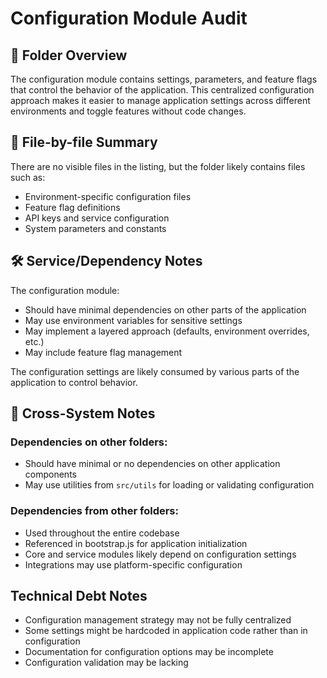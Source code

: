# Configuration Module Audit

## 🧾 Folder Overview

The configuration module contains settings, parameters, and feature flags that control the behavior of the application. This centralized configuration approach makes it easier to manage application settings across different environments and toggle features without code changes.

## 📁 File-by-file Summary

There are no visible files in the listing, but the folder likely contains files such as:

- Environment-specific configuration files
- Feature flag definitions
- API keys and service configuration
- System parameters and constants

## 🛠️ Service/Dependency Notes

The configuration module:
- Should have minimal dependencies on other parts of the application
- May use environment variables for sensitive settings
- May implement a layered approach (defaults, environment overrides, etc.)
- May include feature flag management

The configuration settings are likely consumed by various parts of the application to control behavior.

## 📌 Cross-System Notes

### Dependencies on other folders:
- Should have minimal or no dependencies on other application components
- May use utilities from `src/utils` for loading or validating configuration

### Dependencies from other folders:
- Used throughout the entire codebase
- Referenced in bootstrap.js for application initialization
- Core and service modules likely depend on configuration settings
- Integrations may use platform-specific configuration

## Technical Debt Notes

- Configuration management strategy may not be fully centralized
- Some settings might be hardcoded in application code rather than in configuration
- Documentation for configuration options may be incomplete
- Configuration validation may be lacking 